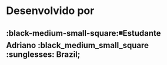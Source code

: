 # Desenvolvido por
## :black-medium-small-square::black_medium_small_square:Estudante Adriano :black_medium_small_square :sunglesses: Brazil;
